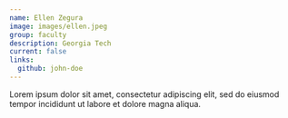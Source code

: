 ```yaml
---
name: Ellen Zegura
image: images/ellen.jpeg
group: faculty
description: Georgia Tech
current: false
links:
  github: john-doe
---
```


Lorem ipsum dolor sit amet, consectetur adipiscing elit, sed do eiusmod tempor incididunt ut labore et dolore magna aliqua.
